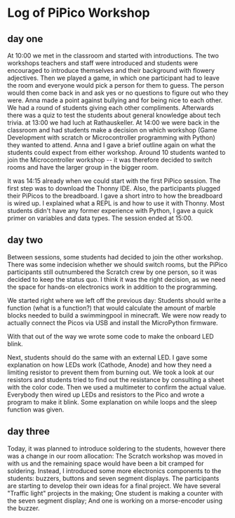 # Log of PiPico Workshop

## day one

At 10:00 we met in the classroom and started with introductions.
The two workshops teachers and staff were introduced and students were encouraged to introduce themselves and their background with flowery adjectives.
Then we played a game, in which one participant had to leave the room and everyone would pick a person for them to guess. The person would then come back in and ask yes or no questions to figure out who they were.
Anna made a point against bullying and for being nice to each other. We had a round of students giving each other compliments.
Afterwards there was a quiz to test the students about general knowledge about tech trivia.
at 13:00 we had luch at Rathauskeller.
At 14:00 we were back in the classroom and had students make a decision on which workshop (Game Development with scratch or Microcontroller programming with Python) they wanted to attend.
Anna and I gave a brief outline again on what the students could expect from either workshop.
Around 10 students wanted to join the Microcontroller workshop -- it was therefore decided to switch rooms and have the larger group in the bigger room.

It was 14:15 already when we could start with the first PiPico session.
The first step was to download the Thonny IDE. Also, the participants plugged their PiPicos to the breadboard. I gave a short intro to how the breadboard is wired up.
I explained what a REPL is and how to use it with Thonny.
Most students didn't have any former experience with Python, I gave a quick primer on variables and data types.
The session ended at 15:00.

## day two

Between sessions, some students had decided to join the other workshop. There was some indecision whether we should switch rooms, but the PiPico participants still outnumbered the Scratch crew by one person, so it was decided to keep the status quo.
I think it was the right decision, as we need the space for hands-on electronics work in addition to the programming.

We started right where we left off the previous day: Students should write a function (what is a function?) that would calculate the amount of marble blocks needed to build a swimmingpool in minecraft.
We were now ready to actually connect the Picos via USB and install the MicroPython firmware.

With that out of the way we wrote some code to make the onboard LED blink.

Next, students should do the same with an external LED.
I gave some explanation on how LEDs work (Cathode, Anode) and how they need a limiting resistor to prevent them from burning out. 
We took a look at our resistors and students tried to find out the resistance by consulting a sheet with the color code. Then we used a multimeter to confirm the actual value.
Everybody then wired up LEDs and resistors to the Pico and wrote a program to make it blink.
Some explanation on while loops and the sleep function was given.

## day three

Today, it was planned to introduce soldering to the students, however there was a change in our room allocation: The Scratch workshop was moved in with us and the remaining space would have been a bit cramped for soldering.
Instead, I introduced some more electronics components to the students: buzzers, buttons and seven segment displays.
The participants are starting to develop their own ideas for a final project.
We have several "Traffic light" projects in the making; One student is making a counter with the seven segment display; And one is working on a morse-encoder using the buzzer.
